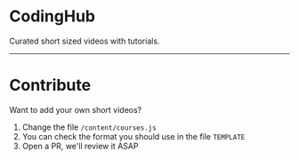 # CodingHub

Curated short sized videos with tutorials.

---

# Contribute

Want to add your own short videos?

1. Change the file `/content/courses.js`
2. You can check the format you should use in the file `TEMPLATE`
3. Open a PR, we'll review it ASAP
